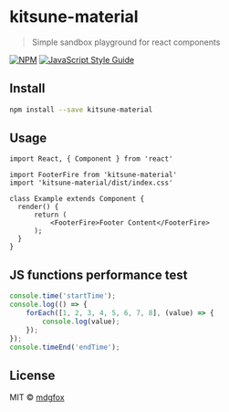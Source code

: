 # kitsune-material

> Simple sandbox playground for react components

[![NPM](https://img.shields.io/npm/v/kitsune-material.svg)](https://www.npmjs.com/package/kitsune-material) [![JavaScript Style Guide](https://img.shields.io/badge/code_style-standard-brightgreen.svg)](https://standardjs.com)

## Install

```bash
npm install --save kitsune-material
```

## Usage

```tsx
import React, { Component } from 'react'

import FooterFire from 'kitsune-material'
import 'kitsune-material/dist/index.css'

class Example extends Component {
  render() {
      return (
          <FooterFire>Footer Content</FooterFire>
      );
  }
}
```

## JS functions performance test
```js
console.time('startTime');
console.log(() => {
    forEach([1, 2, 3, 4, 5, 6, 7, 8], (value) => {
        console.log(value);
    });
});
console.timeEnd('endTime');
```

## License

MIT © [mdgfox](https://github.com/mdgfox)
